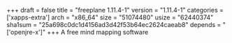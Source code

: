 +++
draft = false
title = "freeplane 1.11.4-1"
version = "1.11.4-1"
categories = ['xapps-extra']
arch = "x86_64"
size = "51074480"
usize = "62440374"
sha1sum = "25a698c0dc1d4156ad3d42f53b64ec2624caeab8"
depends = "['openjre-x']"
+++
A free mind mapping software